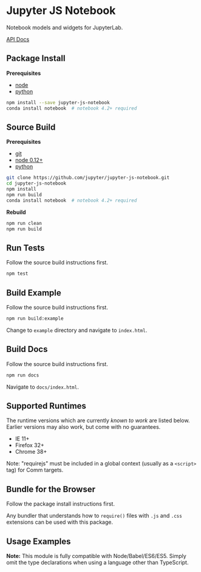 Jupyter JS Notebook
===================

Notebook models and widgets for JupyterLab.

[API Docs](http://jupyter.github.io/jupyter-js-notebook/)

Package Install
---------------

**Prerequisites**
- [node](http://nodejs.org/)
- [python](https://www.continuum.io/downloads)

```bash
npm install --save jupyter-js-notebook
conda install notebook  # notebook 4.2+ required
```


Source Build
------------

**Prerequisites**
- [git](http://git-scm.com/)
- [node 0.12+](http://nodejs.org/)
- [python](https://www.continuum.io/downloads)

```bash
git clone https://github.com/jupyter/jupyter-js-notebook.git
cd jupyter-js-notebook
npm install
npm run build
conda install notebook  # notebook 4.2+ required
```

**Rebuild**
```bash
npm run clean
npm run build
```


Run Tests
---------

Follow the source build instructions first.

```bash
npm test
```


Build Example
-------------

Follow the source build instructions first.

```bash
npm run build:example
```

Change to `example` directory and navigate to `index.html`.



Build Docs
----------

Follow the source build instructions first.

```bash
npm run docs
```

Navigate to `docs/index.html`.


Supported Runtimes
------------------

The runtime versions which are currently *known to work* are listed below.
Earlier versions may also work, but come with no guarantees.

- IE 11+
- Firefox 32+
- Chrome 38+

Note: "requirejs" must be included in a global context (usually as a
`<script>` tag) for Comm targets.


Bundle for the Browser
----------------------

Follow the package install instructions first.

Any bundler that understands how to `require()` files with `.js` and `.css`
extensions can be used with this package.


Usage Examples
--------------

**Note:** This module is fully compatible with Node/Babel/ES6/ES5. Simply
omit the type declarations when using a language other than TypeScript.
